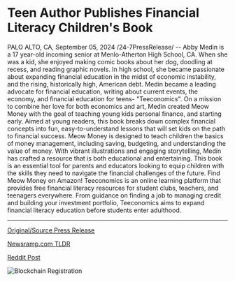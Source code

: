 # Teen Author Publishes Financial Literacy Children's Book

PALO ALTO, CA, September 05, 2024 /24-7PressRelease/ -- Abby Medin is a 17 year-old incoming senior at Menlo-Atherton High School, CA. When she was a kid, she enjoyed making comic books about her dog, doodling at recess, and reading graphic novels. In high school, she became passionate about expanding financial education in the midst of economic instability, and the rising, historically high, American debt. Medin became a leading advocate for financial education, writing about current events, the economy, and financial education for teens- "Teeconomics". On a mission to combine her love for both economics and art, Medin created Meow Money with the goal of teaching young kids personal finance, and starting early. Aimed at young readers, this book breaks down complex financial concepts into fun, easy-to-understand lessons that will set kids on the path to financial success.  Meow Money is designed to teach children the basics of money management, including saving, budgeting, and understanding the value of money. With vibrant illustrations and engaging storytelling, Medin has crafted a resource that is both educational and entertaining. This book is an essential tool for parents and educators looking to equip children with the skills they need to navigate the financial challenges of the future.  Find Meow Money on Amazon!  Teeconomics is an online learning platform that provides free financial literacy resources for student clubs, teachers, and teenagers everywhere. From guidance on finding a job to managing credit and building your investment portfolio, Teeconomics aims to expand financial literacy education before students enter adulthood. 

---

[Original/Source Press Release](https://www.24-7pressrelease.com/press-release/514012/teen-author-publishes-financial-literacy-childrens-book)
                    

[Newsramp.com TLDR](None) 



[Reddit Post](https://www.reddit.com/r/newsramp/comments/1f9gst0/high_school_senior_creates_meow_money_to_teach/) 



![Blockchain Registration](https://cdn.newsramp.app/24-7PressRelease/qrcode/249/5/cornMAnn.webp)